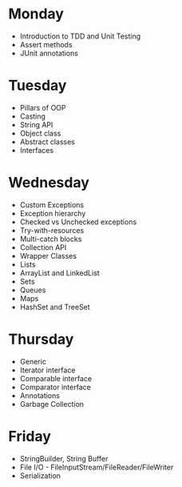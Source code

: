 # Monday

- Introduction to TDD and Unit Testing
- Assert methods
- JUnit annotations

# Tuesday

- Pillars of OOP
- Casting
- String API
- Object class
- Abstract classes
- Interfaces

# Wednesday

- Custom Exceptions
- Exception hierarchy
- Checked vs Unchecked exceptions
- Try-with-resources
- Multi-catch blocks
- Collection API
- Wrapper Classes
- Lists
- ArrayList and LinkedList
- Sets
- Queues
- Maps
- HashSet and TreeSet

# Thursday

- Generic
- Iterator interface
- Comparable interface
- Comparator interface
- Annotations
- Garbage Collection

# Friday

- StringBuilder, String Buffer
- File I/O - FileInputStream/FileReader/FileWriter
- Serialization

